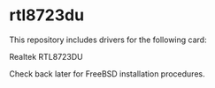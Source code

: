 rtl8723du
===========
This repository includes drivers for the following card:

Realtek RTL8723DU

Check back later for FreeBSD installation procedures.
